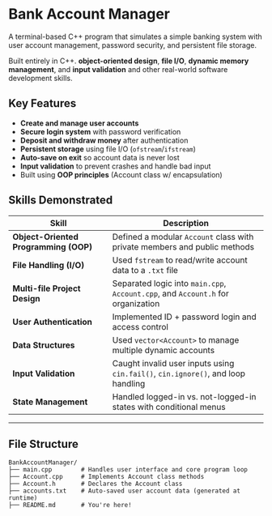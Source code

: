 #  Bank Account Manager  #

A terminal-based C++ program that simulates a simple banking system with user account management, password security, and persistent file storage.

Built entirely in C++.
**object-oriented design**, **file I/O**, **dynamic memory management**, and **input validation** and other real-world software development skills.



## Key Features ##

- **Create and manage user accounts**
- **Secure login system** with password verification
- **Deposit and withdraw money** after authentication
- **Persistent storage** using file I/O (`ofstream`/`ifstream`)
- **Auto-save on exit** so account data is never lost
- **Input validation** to prevent crashes and handle bad input
- Built using **OOP principles** (Account class w/ encapsulation)



## Skills Demonstrated ##

| Skill | Description |
|-------|-------------|
| **Object-Oriented Programming (OOP)** | Defined a modular `Account` class with private members and public methods |
| **File Handling (I/O)** | Used `fstream` to read/write account data to a `.txt` file |
| **Multi-file Project Design** | Separated logic into `main.cpp`, `Account.cpp`, and `Account.h` for organization |
| **User Authentication** | Implemented ID + password login and access control |
| **Data Structures** | Used `vector<Account>` to manage multiple dynamic accounts |
| **Input Validation** | Caught invalid user inputs using `cin.fail()`, `cin.ignore()`, and loop handling |
| **State Management** | Handled logged-in vs. not-logged-in states with conditional menus |

---

## File Structure ##

```plaintext
BankAccountManager/
├── main.cpp        # Handles user interface and core program loop
├── Account.cpp     # Implements Account class methods
├── Account.h       # Declares the Account class
├── accounts.txt    # Auto-saved user account data (generated at runtime)
├── README.md       # You're here!
